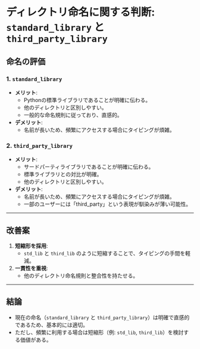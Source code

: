 # ディレクトリ命名に関する判断: `standard_library` と `third_party_library`

## 命名の評価

### 1. **`standard_library`**
- **メリット**:
  - Pythonの標準ライブラリであることが明確に伝わる。
  - 他のディレクトリと区別しやすい。
  - 一般的な命名規則に従っており、直感的。
- **デメリット**:
  - 名前が長いため、頻繁にアクセスする場合にタイピングが煩雑。

### 2. **`third_party_library`**
- **メリット**:
  - サードパーティライブラリであることが明確に伝わる。
  - 標準ライブラリとの対比が明確。
  - 他のディレクトリと区別しやすい。
- **デメリット**:
  - 名前が長いため、頻繁にアクセスする場合にタイピングが煩雑。
  - 一部のユーザーには「third_party」という表現が馴染みが薄い可能性。

---

## 改善案
1. **短縮形を採用**:
   - `std_lib` と `third_lib` のように短縮することで、タイピングの手間を軽減。
2. **一貫性を重視**:
   - 他のディレクトリ命名規則と整合性を持たせる。

---

## 結論
- 現在の命名（`standard_library` と `third_party_library`）は明確で直感的であるため、基本的には適切。
- ただし、頻繁に利用する場合は短縮形（例: `std_lib`, `third_lib`）を検討する価値がある。
